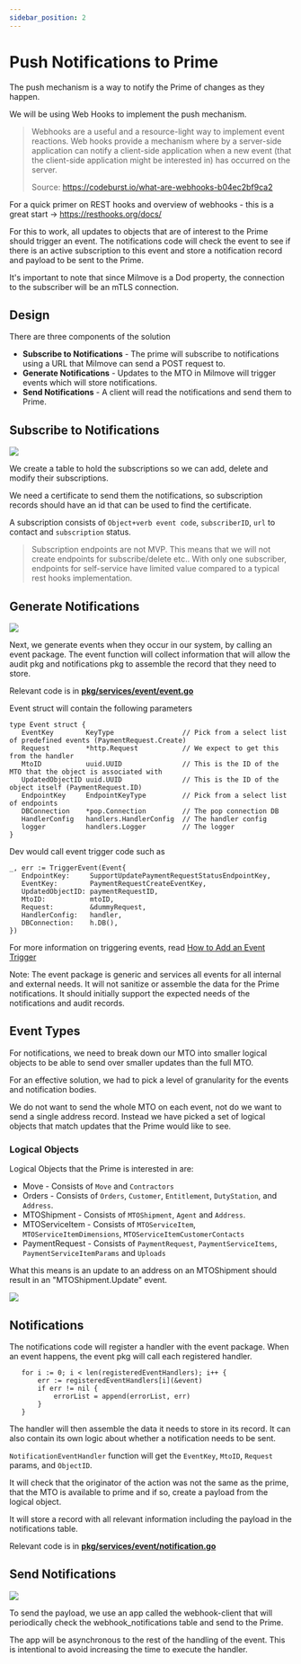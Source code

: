 ```yaml
---
sidebar_position: 2
---
```


# Push Notifications to Prime

The push mechanism is a way to notify the Prime of changes as they happen.

We will be using Web Hooks to implement the push mechanism.

> Webhooks are a useful and a resource-light way to implement event reactions. Web hooks provide a mechanism where by a server-side application can notify a client-side application when a new event (that the client-side application might be interested in) has occurred on the server.
>
> Source: https://codeburst.io/what-are-webhooks-b04ec2bf9ca2

For a quick primer on REST hooks and overview of webhooks - this is a great start → https://resthooks.org/docs/

For this to work, all updates to objects that are of interest to the Prime should trigger an event. The notifications code will check the event to see if there is an active subscription to this event and store a notification record and payload to be sent to the Prime.

It's important to note that since Milmove is a Dod property, the connection to the subscriber will be an mTLS connection.

## Design

There are three components of the solution

- **Subscribe to Notifications** - The prime will subscribe to notifications using a URL that Milmove can send a POST request to.
- **Generate Notifications** - Updates to the MTO in Milmove will trigger events which will store notifications.
- **Send Notifications** - A client will read the notifications and send them to Prime.

## Subscribe to Notifications

![](/img/webhooks/subscribe-notifications.png)

We create a table to hold the subscriptions so we can add, delete and modify their subscriptions.

We need a certificate to send them the notifications, so subscription records should have an id that can be used to find the certificate.

A subscription consists of `Object+verb event code`, `subscriberID`, `url` to
contact and `subscription` status.

> Subscription endpoints are not MVP. This means that we will not create
> endpoints for subscribe/delete etc.. With only one subscriber, endpoints for
> self-service have limited value compared to a typical rest hooks
> implementation.

## Generate Notifications

![](/img/webhooks/generate-notifications.png)

Next, we generate events when they occur in our system, by calling an event package. The event function will collect information that will allow the audit pkg and notifications pkg to assemble the record that they need to store.

Relevant code is in **[pkg/services/event/event.go](https://github.com/transcom/mymove/blob/main/pkg/services/event/event.go)**

Event struct will contain the following parameters

```golang
type Event struct {
   EventKey        KeyType                 // Pick from a select list of predefined events (PaymentRequest.Create)
   Request         *http.Request           // We expect to get this from the handler
   MtoID           uuid.UUID               // This is the ID of the MTO that the object is associated with
   UpdatedObjectID uuid.UUID               // This is the ID of the object itself (PaymentRequest.ID)
   EndpointKey     EndpointKeyType         // Pick from a select list of endpoints
   DBConnection    *pop.Connection         // The pop connection DB
   HandlerConfig   handlers.HandlerConfig  // The handler config
   logger          handlers.Logger         // The logger
}
```

Dev would call event trigger code such as

```golang
_, err := TriggerEvent(Event{
   EndpointKey:     SupportUpdatePaymentRequestStatusEndpointKey,
   EventKey:        PaymentRequestCreateEventKey,
   UpdatedObjectID: paymentRequestID,
   MtoID:           mtoID,
   Request:         &dummyRequest,
   HandlerConfig:   handler,
   DBConnection:    h.DB(),
})
```

For more information on triggering events, read [How to Add an Event Trigger](/docs/backend/guides/how-to/add-an-event-trigger)

Note: The event package is generic and services all events for all internal and external needs. It will not sanitize or assemble the data for the Prime notifications. It should initially support the expected needs of the notifications and audit records.

## Event Types

For notifications, we need to break down our MTO into smaller logical objects to be able to send over smaller updates than the full MTO.

For an effective solution, we had to pick a level of granularity for the events and notification bodies.

We do not want to send the whole MTO on each event, not do we want to send a single address record. Instead we have picked a set of logical objects that match updates that the Prime would like to see.

### Logical Objects

Logical Objects that the Prime is interested in are:

- Move - Consists of `Move` and `Contractors`
- Orders - Consists of `Orders`, `Customer`, `Entitlement`, `DutyStation`, and `Address`.
- MTOShipment - Consists of `MTOShipment`, `Agent` and `Address`.
- MTOServiceItem - Consists of `MTOServiceItem`, `MTOServiceItemDimensions`, `MTOServiceItemCustomerContacts`
- PaymentRequest - Consists of `PaymentRequest`, `PaymentServiceItems`, `PaymentServiceItemParams` and `Uploads`

What this means is an update to an address on an MTOShipment should result in an "MTOShipment.Update" event.

![](/img/webhooks/push-objects.png)

## Notifications

The notifications code will register a handler with the event package. When an event happens, the event pkg will call each registered handler.

```golang
   for i := 0; i < len(registeredEventHandlers); i++ {
       err := registeredEventHandlers[i](&event)
       if err != nil {
           errorList = append(errorList, err)
       }
   }
```

The handler will then assemble the data it needs to store in its record. It can also contain its own logic about whether a notification needs to be sent.

`NotificationEventHandler` function will get the `EventKey`, `MtoID`, `Request` params, and `ObjectID`.

It will check that the originator of the action was not the same as the prime, that the MTO is available to prime and if so, create a payload from the logical object.

It will store a record with all relevant information including the payload in the notifications table.

Relevant code is in **[pkg/services/event/notification.go](https://github.com/transcom/mymove/blob/main/pkg/services/event/notification.go)**

## Send Notifications

![](/img/webhooks/send-notifications.png)

To send the payload, we use an app called the webhook-client that will
periodically check the webhook_notifications table and send to the Prime.

The app will be asynchronous to the rest of the handling of the event. This is intentional to avoid increasing the time to execute the handler.
